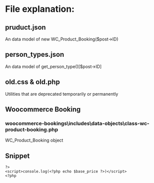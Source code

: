 # File explanation:

## pruduct.json

An data model of new WC_Product_Booking($post->ID)

## person_types.json

An data model of get_person_type()[$post->ID]

## old.css & old.php

Utilities that are deprecated temporarily or permanently

## Woocommerce Booking

### woocommerce-bookings\includes\data-objects\class-wc-product-booking.php

WC_Product_Booking object

## Snippet

    ?>
    <script>console.log(<?php echo $base_price ?>)</script>
    <?php

